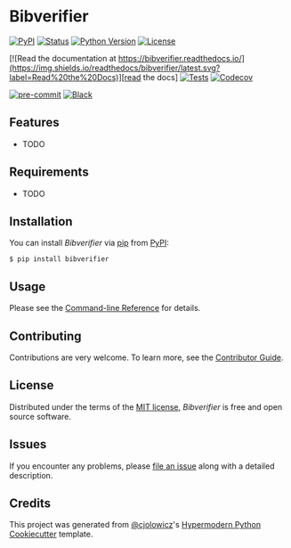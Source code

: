 # Bibverifier

[![PyPI](https://img.shields.io/pypi/v/bibverifier.svg)][pypi_]
[![Status](https://img.shields.io/pypi/status/bibverifier.svg)][status]
[![Python Version](https://img.shields.io/pypi/pyversions/bibverifier)][python version]
[![License](https://img.shields.io/pypi/l/bibverifier)][license]

[![Read the documentation at https://bibverifier.readthedocs.io/](https://img.shields.io/readthedocs/bibverifier/latest.svg?label=Read%20the%20Docs)][read the docs]
[![Tests](https://github.com/yfukai/bibverifier/workflows/Tests/badge.svg)][tests]
[![Codecov](https://codecov.io/gh/yfukai/bibverifier/branch/main/graph/badge.svg)][codecov]

[![pre-commit](https://img.shields.io/badge/pre--commit-enabled-brightgreen?logo=pre-commit&logoColor=white)][pre-commit]
[![Black](https://img.shields.io/badge/code%20style-black-000000.svg)][black]

[pypi_]: https://pypi.org/project/bibverifier/
[status]: https://pypi.org/project/bibverifier/
[python version]: https://pypi.org/project/bibverifier
[read the docs]: https://bibverifier.readthedocs.io/
[tests]: https://github.com/yfukai/bibverifier/actions?workflow=Tests
[codecov]: https://app.codecov.io/gh/yfukai/bibverifier
[pre-commit]: https://github.com/pre-commit/pre-commit
[black]: https://github.com/psf/black

## Features

- TODO

## Requirements

- TODO

## Installation

You can install _Bibverifier_ via [pip] from [PyPI]:

```console
$ pip install bibverifier
```

## Usage

Please see the [Command-line Reference] for details.

## Contributing

Contributions are very welcome.
To learn more, see the [Contributor Guide].

## License

Distributed under the terms of the [MIT license][license],
_Bibverifier_ is free and open source software.

## Issues

If you encounter any problems,
please [file an issue] along with a detailed description.

## Credits

This project was generated from [@cjolowicz]'s [Hypermodern Python Cookiecutter] template.

[@cjolowicz]: https://github.com/cjolowicz
[pypi]: https://pypi.org/
[hypermodern python cookiecutter]: https://github.com/cjolowicz/cookiecutter-hypermodern-python
[file an issue]: https://github.com/yfukai/bibverifier/issues
[pip]: https://pip.pypa.io/

<!-- github-only -->

[license]: https://github.com/yfukai/bibverifier/blob/main/LICENSE
[contributor guide]: https://github.com/yfukai/bibverifier/blob/main/CONTRIBUTING.md
[command-line reference]: https://bibverifier.readthedocs.io/en/latest/usage.html
